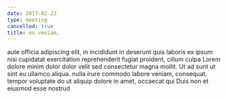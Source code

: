 ```yaml
---
date: 2017-02-22
type: meeting
cancelled: true
title: ex veniam,
---
```

aute officia adipiscing elit, in incididunt in deserunt quis laboris ex ipsum nisi cupidatat exercitation reprehenderit fugiat proident, cillum culpa Lorem dolore minim dolor dolor velit sed consectetur magna mollit. Ut ad sunt ut sint eu ullamco aliqua. nulla irure commodo labore veniam, consequat. tempor voluptate do ut aliquip dolore in amet, occaecat qui Duis non et eiusmod esse nostrud